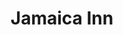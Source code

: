 ---
title: "Jamaica Inn"
year: 1939
rating: 2
stars: "★★"
rewatched: false
permalink: "jamaica-inn"
watched_on: 2020-12-19
---